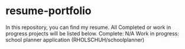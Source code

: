 # resume-portfolio
In this repository, you can find my resume. All Completed or work in progress projects will be listed below. 
Complete: N/A 
Work in progress: school planner application (RHOLSCHUH/schoolplanner)
